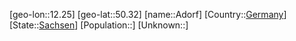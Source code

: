 ﻿---
location: [50.32,12.25]
type: City
tags:
- geo/City


SpocWebEntityId: 28674
isDeleted: false
confidential: public

---
[geo-lon::12.25]
[geo-lat::50.32]
[name::Adorf]
[Country::[Germany](geo/Continent/Europe/Germany.md)]
[State::[Sachsen](geo/Continent/Europe/Germany/Sachsen.md)]
[Population::]
[Unknown::]

